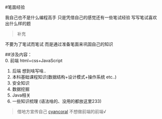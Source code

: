 #笔面经验
  
  我自己也不是什么编程高手
  只是凭借自己的感觉还有一些笔试经验
  写写笔试喜欢出什么样的题
>补充
 
  不要为了笔试而笔试
  而是通过准备笔面来巩固自己的知识

##涉及内容：   
  0. 前端 html+css+JavaScript
  1. 后端 想到啥写啥..
  2. 本科基础课程知识(数据结构+设计模式+操作系统 etc..)
  3. 安全知识
  4. 数据挖掘  
  5. Java相关
  6. 一些知识梳理 (语法啥的、没用的都放这里233)

>借地方宣传自己
[cyancoral](https://github.com/cyancoral) 不想做前端的前端√